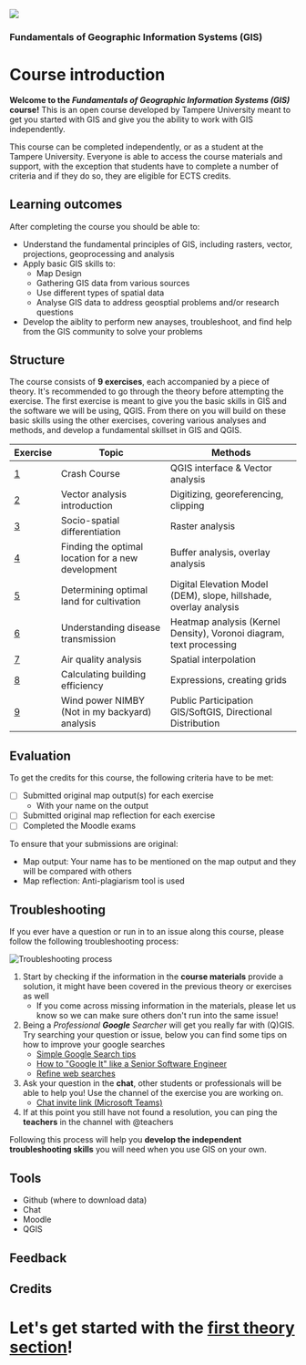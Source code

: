 ![](https://raw.githubusercontent.com/rowan8k/fundamentals-of-gis/master/Assets/logo-en-purple-small.png)
### Fundamentals of Geographic Information Systems (GIS)
 
# Course introduction

**Welcome to the *Fundamentals of Geographic Information Systems (GIS)* course!** This is an open course developed by Tampere University meant to get you started with GIS and give you the ability to work with GIS independently. 

This course can be completed independently, or as a student at the Tampere University. Everyone is able to access the course materials and support, with the exception that students have to complete a number of criteria and if they do so, they are eligible for ECTS credits. 

## Learning outcomes
After completing the course you should be able to:
- Understand the fundamental principles of GIS, including rasters, vector, projections, geoprocessing and analysis
- Apply basic GIS skills to:
	- Map Design
	- Gathering GIS data from various sources
	- Use different types of spatial data
	- Analyse GIS data to address geosptial problems and/or research questions 
- Develop the aiblity to perform new anayses, troubleshoot, and find help from the GIS community to solve your problems

## Structure
The course consists of **9 exercises**, each accompanied by a piece of theory. It's recommended to go through the theory before attempting the exercise. The first exercise is meant to give you the basic skills in GIS and the software we will be using, QGIS. From there on you will build on these basic skills using the other exercises, covering various analyses and methods, and develop a fundamental skillset in GIS and QGIS. 

| Exercise | Topic | Methods |
|--|--|--|
| [1](https://github.com/rowan8k/fundamentals-of-gis/blob/master/Content/1_Crashcourse_theory.md) | Crash Course| QGIS interface & Vector analysis |
| [2](https://github.com/rowan8k/fundamentals-of-gis/blob/master/Content/2_Theory.md) | Vector analysis introduction | Digitizing, georeferencing, clipping |
| [3](https://github.com/rowan8k/fundamentals-of-gis/blob/master/Content/3_Theory.md) | Socio-spatial differentiation | Raster analysis |
| [4](https://github.com/rowan8k/fundamentals-of-gis/blob/master/Content/4_theory.md) | Finding the optimal location for a new development | Buffer analysis, overlay analysis |
| [5](https://github.com/rowan8k/fundamentals-of-gis/blob/master/Content/5_Theory.md) | Determining optimal land for cultivation | Digital Elevation Model (DEM), slope, hillshade, overlay analysis |
| [6](https://github.com/rowan8k/fundamentals-of-gis/blob/master/Content/6_Theory.md) | Understanding disease transmission | Heatmap analysis (Kernel Density), Voronoi diagram, text processing |
| [7](https://github.com/rowan8k/fundamentals-of-gis/blob/master/Content/7_Theory.md) | Air quality analysis | Spatial interpolation
| [8](https://github.com/rowan8k/fundamentals-of-gis/blob/master/Content/8_Theory.md) | Calculating building efficiency | Expressions, creating grids |
| [9](https://github.com/rowan8k/fundamentals-of-gis/blob/master/Content/9_Theory.md) | Wind power NIMBY (Not in my backyard) analysis | Public Participation GIS/SoftGIS, Directional Distribution |

## Evaluation
To get the credits for this course, the following criteria have to be met:
 - [ ] Submitted original map output(s) for each exercise
	 - With your name on the output
 - [ ] Submitted original map reflection for each exercise
 - [ ] Completed the Moodle exams  

To ensure that your submissions are original:
- Map output: Your name has to be mentioned on the map output and they will be compared with others
- Map reflection: Anti-plagiarism tool is used

## Troubleshooting
If you ever have a question or run in to an issue along this course, please follow the following troubleshooting process: 

![Troubleshooting process](https://raw.githubusercontent.com/rowan8k/fundamentals-of-gis/master/Assets/0_Course_introduction/GIS_troubleshooting_process.drawio.png)
1. Start by checking if the information in the **course materials** provide a solution, it might have been covered in the previous theory or exercises as well
	- If you come across missing information in the materials, please let us know so we can make sure others don't run into the same issue! 
2. Being a *Professional **Google** Searcher* will get you really far with (Q)GIS. Try searching your question or issue, below you can find some tips on how to improve your google searches
	- [Simple Google Search tips](https://www.youtube.com/watch?v=oIMTM168BK8)
	- [How to "Google It" like a Senior Software Engineer](https://www.youtube.com/watch?v=cEBkvm0-rg0)
	- [Refine web searches](https://support.google.com/websearch/answer/2466433?hl=en)
3. Ask your question in the **chat**, other students or professionals will be able to help you! Use the channel of the exercise you are working on. 
	- [Chat invite link (Microsoft Teams)](https://teams.microsoft.com/l/team/19:HduKwpmM4c7LyKk3vcQFZnV_uIFMB63WvG-e_p6P1wM1@thread.tacv2/conversations?groupId=713525aa-e19b-4ba5-9491-cba5bcfc17be&tenantId=fa6944af-cc7c-4cd8-9154-c01132798910)
5.  If at this point you still have not found a resolution, you can ping the **teachers** in the channel with @teachers

Following this process will help you **develop the independent troubleshooting skills** you will need when you use GIS on your own. 

## Tools
- Github (where to download data)
- Chat
- Moodle
- QGIS 

## Feedback

## Credits

# Let's get started with the [first theory section](https://github.com/rowan8k/fundamentals-of-gis/blob/master/Content/1_Crashcourse_theory.md)!
<!--stackedit_data:
eyJkaXNjdXNzaW9ucyI6eyI0b3M2a2lvb2g0a3lDZFdiIjp7In
N0YXJ0Ijo1MzU5LCJlbmQiOjU0MjQsInRleHQiOiIjIyBUb29s
c1xuLSBHaXRodWIgKHdoZXJlIHRvIGRvd25sb2FkIGRhdGEpXG
4tIENoYXRcbi0gTW9vZGxlXG4tIFFHSVMifSwiSzVkcE9KaUx3
RnI1eTk0diI6eyJzdGFydCI6NTQyNywiZW5kIjo1NDM4LCJ0ZX
h0IjoiIyMgRmVlZGJhY2sifSwibGswYVZNeXJIVFNEc3lvaSI6
eyJzdGFydCI6NTQ0MCwiZW5kIjo1NDUwLCJ0ZXh0IjoiIyMgQ3
JlZGl0cyJ9fSwiY29tbWVudHMiOnsiNkdIUzJLNE1GTmdPZE5P
QyI6eyJkaXNjdXNzaW9uSWQiOiI0b3M2a2lvb2g0a3lDZFdiIi
wic3ViIjoiZ2g6NDAzMDQ3ODgiLCJ0ZXh0IjoiQWRkIHNlY3Rp
b24iLCJjcmVhdGVkIjoxNjg3MDY0ODgwMzgxfSwiU2lkd1JkWF
lPT2U2MU4xOCI6eyJkaXNjdXNzaW9uSWQiOiJLNWRwT0ppTHdG
cjV5OTR2Iiwic3ViIjoiZ2g6NDAzMDQ3ODgiLCJ0ZXh0IjoiQW
RkIGZlZWRiYWNrIHNlY3Rpb24iLCJjcmVhdGVkIjoxNjg4NDU1
NDU2MzE0fSwiUUtieml0aUEwc0l0MVRkaiI6eyJkaXNjdXNzaW
9uSWQiOiJsazBhVk15ckhUU0RzeW9pIiwic3ViIjoiZ2g6NDAz
MDQ3ODgiLCJ0ZXh0IjoiQWRkIGNyZWRpdHMgc2VjdGlvbiIsIm
NyZWF0ZWQiOjE2ODg0NTU0NzIzMjl9fSwiaGlzdG9yeSI6WzU5
Mzk4ODY4MSwtODkxNzEzMTQ1LDQyMDUwMjk2NSwtMTExNzMwMj
k0NSwtMTY1MjU1MzY1Miw3MzM3MDI2NDMsMTU2MjE5MTI4LDg4
NTQxNzgyNCwtMTkyOTgwMjIyOSwxMTgzNTcyNjI4XX0=
-->